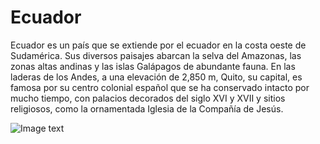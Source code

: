 # Ecuador


Ecuador es un país que se extiende por el ecuador en la costa oeste de Sudamérica. Sus diversos paisajes abarcan la selva del Amazonas, las zonas altas andinas y las islas Galápagos de abundante fauna. En las laderas de los Andes, a una elevación de 2,850 m, Quito, su capital, es famosa por su centro colonial español que se ha conservado intacto por mucho tiempo, con palacios decorados del siglo XVI y XVII y sitios religiosos, como la ornamentada Iglesia de la Compañía de Jesús.

![Image text](https://es.wikipedia.org/wiki/Archivo:Flag_of_Ecuador.svg)
